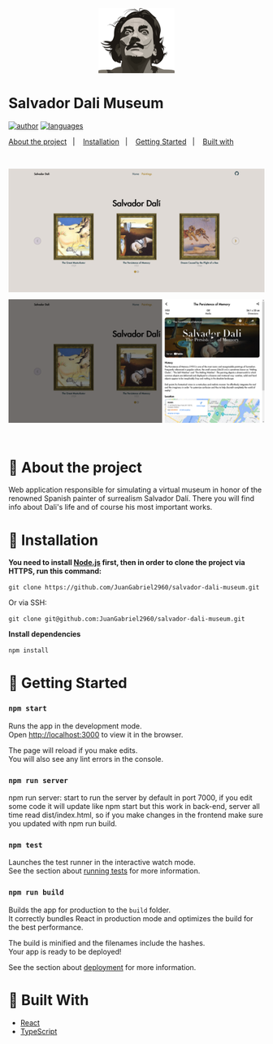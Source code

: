 <p align="center">
   <img src="public/logo.png" width="150"/>
</p>

# Salvador Dali Museum

[![author](https://img.shields.io/badge/author-JuanGabriel2960-9d6f00?style=flat-square)](https://github.com/JuanGabriel2960)
[![languages](https://img.shields.io/github/languages/count/JuanGabriel2960/salvador-dali-museum?color=%239d6f00&style=flat-square)](#)

<p>
  <a href="#closedbook-about-the-project">About the project</a>&nbsp;&nbsp;&nbsp;|&nbsp;&nbsp;&nbsp;
  <a href="#constructionworker-installation">Installation</a>&nbsp;&nbsp;&nbsp;|&nbsp;&nbsp;&nbsp;
  <a href="#rocket-getting-started">Getting Started</a>&nbsp;&nbsp;&nbsp;|&nbsp;&nbsp;&nbsp;
  <a href="#hammer-built-with">Built with</a>&nbsp;&nbsp;&nbsp;
</p>

<br>
<p align="center">
  <img align="center" src="public/preview.png" alt="preview" border="0"></p>
<p align="center">
  <img align="center" src="public/preview2.png" alt="preview2" border="0">
</p>
<br>

# :closed_book: About the project

Web application responsible for simulating a virtual museum in honor of the renowned Spanish painter of surrealism Salvador Dalí. There you will find info about Dali's life and of course his most important works.

# :construction_worker: Installation

**You need to install [Node.js](https://nodejs.org/en/download/) first, then in order to clone the project via HTTPS, run this command:**

```git clone https://github.com/JuanGabriel2960/salvador-dali-museum.git```

Or via SSH:

```git clone git@github.com:JuanGabriel2960/salvador-dali-museum.git```

**Install dependencies**

```npm install```

# :rocket: Getting Started

### `npm start`

Runs the app in the development mode.\
Open [http://localhost:3000](http://localhost:3000) to view it in the browser.

The page will reload if you make edits.\
You will also see any lint errors in the console.

### `npm run server`

npm run server: start to run the server by default in port 7000,
if you edit some code it will update like npm start but this work in back-end, 
server all time read dist/index.html, so if you make changes in the frontend
make sure you updated with npm run build.

### `npm test`

Launches the test runner in the interactive watch mode.\
See the section about [running tests](https://facebook.github.io/create-react-app/docs/running-tests) for more information.

### `npm run build`

Builds the app for production to the `build` folder.\
It correctly bundles React in production mode and optimizes the build for the best performance.

The build is minified and the filenames include the hashes.\
Your app is ready to be deployed!

See the section about [deployment](https://facebook.github.io/create-react-app/docs/deployment) for more information.

# :hammer: Built With

- [React](https://reactjs.org)
- [TypeScript](https://www.typescriptlang.org/)